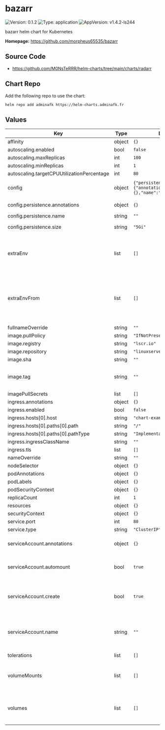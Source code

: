 # bazarr

![Version: 0.1.2](https://img.shields.io/badge/Version-0.1.2-informational?style=flat-square) ![Type: application](https://img.shields.io/badge/Type-application-informational?style=flat-square) ![AppVersion: v1.4.2-ls244](https://img.shields.io/badge/AppVersion-v1.4.2--ls244-informational?style=flat-square)

bazarr helm chart for Kubernetes

**Homepage:** <https://github.com/morpheus65535/bazarr>

## Source Code

* <https://github.com/M0NsTeRRR/helm-charts/tree/main/charts/radarr>

## Chart Repo

Add the following repo to use the chart:

```console
helm repo add adminafk https://helm-charts.adminafk.fr
```

## Values

| Key | Type | Default | Description |
|-----|------|---------|-------------|
| affinity | object | `{}` |  |
| autoscaling.enabled | bool | `false` |  |
| autoscaling.maxReplicas | int | `100` |  |
| autoscaling.minReplicas | int | `1` |  |
| autoscaling.targetCPUUtilizationPercentage | int | `80` |  |
| config | object | `{"persistence":{"annotations":{},"name":"","size":"5Gi"}}` | Creating PVC to store configuration |
| config.persistence.annotations | object | `{}` | Annotations for PVCs |
| config.persistence.name | string | `""` | Config name |
| config.persistence.size | string | `"5Gi"` | Size of persistent disk |
| extraEnv | list | `[]` | Environment variables to add to the prometheus-pve-exporter pods |
| extraEnvFrom | list | `[]` | Environment variables from secrets or configmaps to add to the prometheus-pve-exporter pods |
| fullnameOverride | string | `""` |  |
| image.pullPolicy | string | `"IfNotPresent"` |  |
| image.registry | string | `"lscr.io"` |  |
| image.repository | string | `"linuxserver/bazarr"` |  |
| image.sha | string | `""` |  |
| image.tag | string | `""` | Overrides the image tag whose default is the chart appVersion. |
| imagePullSecrets | list | `[]` |  |
| ingress.annotations | object | `{}` |  |
| ingress.enabled | bool | `false` |  |
| ingress.hosts[0].host | string | `"chart-example.local"` |  |
| ingress.hosts[0].paths[0].path | string | `"/"` |  |
| ingress.hosts[0].paths[0].pathType | string | `"ImplementationSpecific"` |  |
| ingress.ingressClassName | string | `""` |  |
| ingress.tls | list | `[]` |  |
| nameOverride | string | `""` |  |
| nodeSelector | object | `{}` |  |
| podAnnotations | object | `{}` |  |
| podLabels | object | `{}` |  |
| podSecurityContext | object | `{}` |  |
| replicaCount | int | `1` |  |
| resources | object | `{}` |  |
| securityContext | object | `{}` |  |
| service.port | int | `80` |  |
| service.type | string | `"ClusterIP"` |  |
| serviceAccount.annotations | object | `{}` | Annotations to add to the service account |
| serviceAccount.automount | bool | `true` | Automatically mount a ServiceAccount's API credentials? |
| serviceAccount.create | bool | `true` | Specifies whether a service account should be created |
| serviceAccount.name | string | `""` | If not set and create is true, a name is generated using the fullname template |
| tolerations | list | `[]` |  |
| volumeMounts | list | `[]` | Additional volumeMounts on the output Deployment definition. |
| volumes | list | `[]` | Additional volumes on the output Deployment definition. |